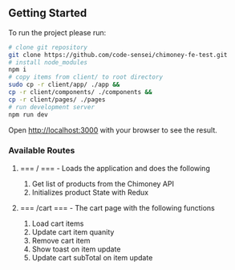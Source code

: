 ## Getting Started

To run the project please run:

```bash
# clone git repository
git clone https://github.com/code-sensei/chimoney-fe-test.git
# install node_modules
npm i
# copy items from client/ to root directory
sudo cp -r client/app/ ./app && 
cp -r client/components/ ./components && 
cp -r client/pages/ ./pages 
# run development server
npm run dev
```

Open [http://localhost:3000](http://localhost:3000) with your browser to see the result.

### Available Routes
1. === / === - Loads the application and does the following
    1. Get list of products from the Chimoney API
    2. Initializes product State with Redux

2. === /cart === - The cart page with the following functions
    1. Load cart items
    2. Update cart item quanity
    3. Remove cart item
    4. Show toast on item update
    5. Update cart subTotal on item update